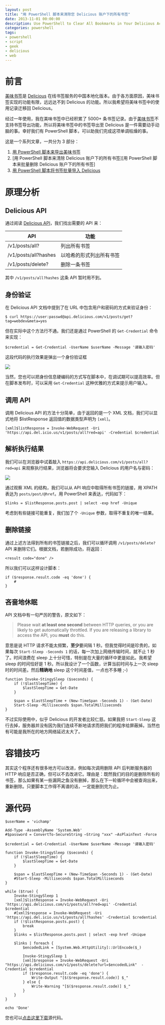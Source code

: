 ```yaml
---
layout: post
title: "用 PowerShell 脚本来清除您 Delicious 账户下的所有书签"
date: 2013-11-01 00:00:00
description: Use PowerShell to Clear All Bookmarks in Your Delicious Account
categories: powershell
tags:
- powershell
- script
- geek
- delicious
- web
---
```

前言
====
[美味书签][美味书签]是 [Delicious][Delicious] 在线书签服务的中国本地化版本。由于各方面原因，美味书签实现的功能有限，远远达不到 Delicious 的功能。所以我希望将美味书签中的使用记录迁移回 Delicious。

经过一年使用，我在美味书签中已经积累了 5000+ 条书签记录。由于[美味书签][美味书签]不支持书签导出功能，所以将美味书签中的书签导出至 Delicious 是一件需要动手动脑的事。幸好我们有 PowerShell 脚本，可以助我们完成这项单调枯燥的事。

这是一个系列文章，一共分为 3 部分：
1. [用 PowerShell 脚本来导出美味书签][用 PowerShell 脚本来导出美味书签]
2. [用 PowerShell 脚本来清除 Delicious 账户下的所有书签][用 PowerShell 脚本来批量删除 Delicious 账户下的所有书签]
3. [用 PowerShell 脚本将书签批量导入 Delicious][用 PowerShell 脚本将书签批量导入 Delicious]

原理分析
========

Delicious API
-------------

通过阅读 [Delicious API][Delicious API]，我们找出需要的 API 来：

| API                  | 功能                     |
|----------------------|--------------------------|
| /v1/posts/all?       | 列出所有书签             |
| /v1/posts/all?hashes | 以哈希的形式列出所有书签 |
| /v1/posts/delete?    | 删除一条书签             |

其中 `/v1/posts/all?hashes` 这条 API 暂时用不到。

身份验证
--------
在 Delicious API 文档中提到了在 URL 中包含用户和密码的方式来验证身份：

	$ curl https://user:passwd@api.delicious.com/v1/posts/get?tag=webdev&meta=yes

但在实际中这个方法行不通。我们还是通过 PowerShell 的 `Get-Credential` 命令来实现：

	$credential = Get-Credential -UserName $userName -Message '请输入密码'

这段代码的执行效果是弹出一个身份验证框

![](/img/2013-11-01-use-powershell-to-clear-all-bookmarks-in-your-delicious-account-001.png)

当然，您也可以把身份信息硬编码的方式写在脚本中，在调试期可以提高效率。但在脚本发布时，可以采用 `Get-Credential` 这种优雅的方式来提示用户输入。

调用 API
--------
调用 Delicious API 的方法十分简单，由于返回的是一个 XML 文档，我们可以显式地将 $listResponse 返回值的数据类型声明为 `[xml]`。

	[xml]$listResponse = Invoke-WebRequest -Uri 'https://api.del.icio.us/v1/posts/all?red=api' -Credential $credential

解析执行结果
------------
我们可以在浏览器中试着敲入 `https://api.delicious.com/v1/posts/all?red=api` 来观察执行结果，浏览器将会要求您输入 Delicious 的用户名与密码：

![](/img/2013-11-01-use-powershell-to-clear-all-bookmarks-in-your-delicious-account-002.png)

通过观察 XML 的结构，我们可以从 API 响应中取得所有书签的链接，用 XPATH 表达为 `posts/post/@href`。用 PowerShell 来表达，代码如下：

	$links = $listResponse.posts.post | select -exp href -Unique

考虑到有些链接可能重复，我们加了个 `-Unique` 参数，取得不重复的唯一结果。

删除链接
--------
通过上述方法得到所有的书签链接之后，我们可以循环调用 `/v1/posts/delete?` API 来删除它们。根据文档，若删除成功，将返回：

	<result code="done" />

所以我们可以这样设计脚本：

	if ($response.result.code -eq 'done') {
		#
	}

吝啬地休眠
----------
API 文档中有一句严厉的警告，原文如下：

> Please wait **at least one second** between HTTP queries, or you are likely to get automatically throttled. If you are releasing a library to access the API, you **must** do this.

意思是说 HTTP 请求不能太频繁，**至少**要间隔 1 秒。但我觉得时间是珍贵的，如果每次 `Start-Sleep -Seconds 1` 的话，每一次加上网络传输时间，就不止 1 秒了。时间浪费在 sleep 上十分可惜，特别是在大量的循环中更是如此。我希望 sleep 的时间恰好是 1 秒。所以我设计了一个函数，计算当前时间与上一次 sleep 时的时间差。然后**精确地** sleep 这个时间差值，一点也不多睡 ;-)

	function Invoke-StingySleep ($seconds) {
	    if (!$lastSleepTime) {
	        $lastSleepTime = Get-Date
	    }
	
	    $span = $lastSleepTime + (New-TimeSpan -Seconds 1) - (Get-Date)
	    Start-Sleep -Milliseconds $span.TotalMilliseconds
	}

不过实际使用中，似乎 Delicious 的开发者比较仁慈。如果我把 `Start-Sleep` 这行去掉，服务器并没有因为我们连续不断地请求而把我们的程序给屏蔽掉。当然也有可能是我所在的地方网络延迟太大了。

容错技巧
========
其实这个程序还有很多地方可以改进，例如每次调用删除 API 后判断服务器的 HTTP 响应是否正确，但可以不去改进它。理由是：既然我们的目的是删除所有的书签，那么如果有某一些漏网之鱼没有删掉，那么在下一轮循环中会被查询出来，重新删除。只要脚本工作得不离谱的话，一定能删到完为止。

[Delicious]:     http://delicious.com                  "Delicious官方网站"
[美味书签]:      http://meiweisq.com                   "Delicious的中国版"
[Delicious API]: https://github.com/avos/delicious-api "在 github 上的Delicious API说明"

[用 PowerShell 脚本来导出美味书签]: /powershell/2013/11/01/use-powershell-to-export-bookmarks-in-meiweisq
[用 PowerShell 脚本来清除 Delicious 账户下的所有书签]: /powershell/2013/11/01/use-powershell-to-clear-all-bookmarks-in-your-delicious-account
[用 PowerShell 脚本将书签批量导入 Delicious]: /powershell/2013/11/01/use-powershell-to-batch-import-bookmarks-into-delicious

源代码
======

	$userName = 'vichamp'
	
	Add-Type -AssemblyName 'System.Web'
	#$password = ConvertTo-SecureString –String "xxx" –AsPlainText -Force
	
	$credential = Get-Credential -UserName $userName -Message '请输入密码'
	
	function Invoke-StingySleep ($seconds) {
	    if (!$lastSleepTime) {
	        $lastSleepTime = Get-Date
	    }
	
	    $span = $lastSleepTime + (New-TimeSpan -Seconds 1) - (Get-Date)
	    #Start-Sleep -Milliseconds $span.TotalMilliseconds
	}
	
	while ($true) {
	    Invoke-StingySleep 1
	    [xml]$listResponse = Invoke-WebRequest -Uri 'https://api.delicious.com/v1/posts/all?red=api' -Credential $credential
	    #[xml]$response = Invoke-WebRequest -Uri 'https://api.del.icio.us/v1/posts/all?hashes' -Credential $credential
	    if (!$listResponse.posts.post) {
	        break
	    }
	    $links = $listResponse.posts.post | select -exp href -Unique
	
	    $links | foreach {
	        $encodedLink = [System.Web.HttpUtility]::UrlEncode($_)
	
	        Invoke-StingySleep 1
	        [xml]$response = Invoke-WebRequest -Uri "https://api.delicious.com/v1/posts/delete?url=$encodedLink"  -Credential $credential
	        if ($response.result.code -eq 'done') {
	            Write-Output "[$($response.result.code)] $_"
	        } else {
	            Write-Warning "[$($response.result.code)] $_"
	        }
	    }
	}
	
	echo 'Done'

您也可以[点击这里下载](/assets/download/Clear-Delicious.ps1)源代码。
